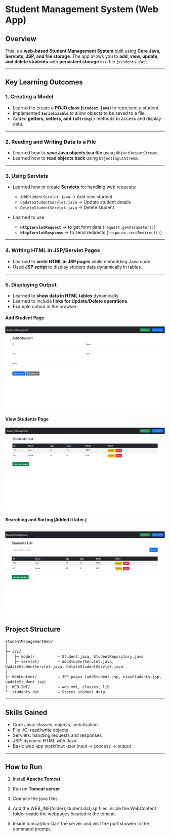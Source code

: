 # **Student Management System (Web App)**

## **Overview**

This is a **web-based Student Management System** built using **Core Java, Servlets, JSP, and file storage**.
The app allows you to **add, view, update, and delete students** with **persistent storage** in a file (`students.dat`).

---

## **Key Learning Outcomes**

### **1. Creating a Model**

- Learned to create a **POJO class (`Student.java`)** to represent a student.
- Implemented **`Serializable`** to allow objects to be saved to a file.
- Added **getters, setters, and `toString()`** methods to access and display data.

---

### **2. Reading and Writing Data to a File**

- Learned how to **save Java objects to a file** using `ObjectOutputStream`.
- Learned how to **read objects back** using `ObjectInputStream`.

---

### **3. Using Servlets**

- Learned how to create **Servlets** for handling web requests:

  - `AddStudentServlet.java` → Add new student
  - `UpdateStudentServlet.java` → Update student details
  - `DeleteStudentServlet.java` → Delete student

- Learned to use:

  - **`HttpServletRequest`** → to get form data (`request.getParameter()`)
  - **`HttpServletResponse`** → to send redirects (`response.sendRedirect()`)

---

### **4. Writing HTML in JSP/Servlet Pages**

- Learned to **write HTML in JSP pages** while embedding Java code.
- Used **JSP script** to display student data dynamically in tables.

---

### **5. Displaying Output**

- Learned to **show data in HTML tables** dynamically.
- Learned to include **links for Update/Delete operations**.
- Example output in the browser:

#### **Add Student Page**

![Add Student Page](./assets/addstudent.png)

#### **View Students Page**

![View Students Page](./assets/liststudents.png)

#### **Searching and Sorting(Added it later.)**

## ![View Students Page](./assets/sortandsearch.png)

## **Project Structure**

```
StudentManagementWeb/
│
├─ src/
│   ├─ model/          → Student.java, StudentRepository.java
│   ├─ servlet/        → AddStudentServlet.java, UpdateStudentServlet.java, DeleteStudentServlet.java
│
├─ WebContent/         → JSP pages (addStudent.jsp, viewStudents.jsp, updateStudent.jsp)
├─ WEB-INF/            → web.xml, classes, lib
└─ students.dat        → Stores student data
```

---

## **Skills Gained**

- Core Java: classes, objects, serialization
- File I/O: read/write objects
- Servlets: handling requests and responses
- JSP: dynamic HTML with Java
- Basic web app workflow: user input → process → output

---

## **How to Run**

1. Install **Apache Tomcat**.

2. Run on **Tomcat server**.

3. Compile the java files.

4. Add the WEB_INF(folder),student.dat,jsp files inside the WebContent folder inside the webpages located in the tomcat.

5. Inside tomcat/bin start the server and visit the port showen in the command prompt.
